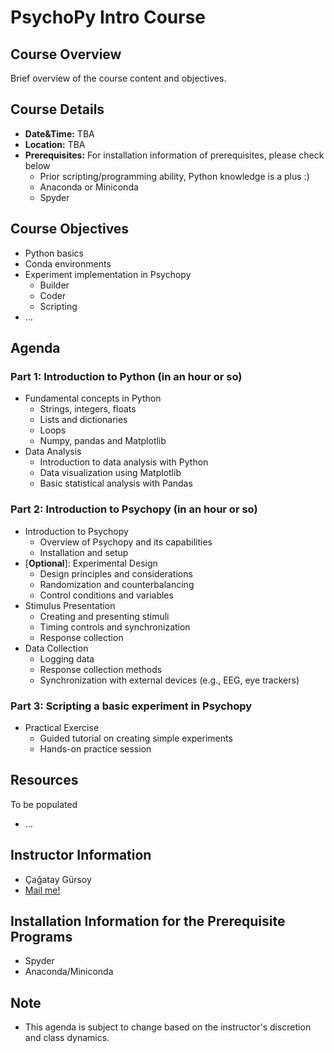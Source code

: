 # PsychoPy Intro Course

## Course Overview

Brief overview of the course content and objectives.

## Course Details

- **Date&Time:** TBA
- **Location:** TBA
- **Prerequisites:** For installation information of prerequisites, please check below
  - Prior scripting/programming ability, Python knowledge is a plus :)
  - Anaconda or Miniconda
  - Spyder

## Course Objectives

- Python basics
- Conda environments
- Experiment implementation in Psychopy
  - Builder
  - Coder
  - Scripting
- ...

## Agenda

### Part 1: Introduction to Python (in an hour or so)

- Fundamental concepts in Python
  - Strings, integers, floats
  - Lists and dictionaries
  - Loops
  - Numpy, pandas and Matplotlib
- Data Analysis
  - Introduction to data analysis with Python
  - Data visualization using Matplotlib
  - Basic statistical analysis with Pandas

### Part 2: Introduction to Psychopy (in an hour or so)

- Introduction to Psychopy
  - Overview of Psychopy and its capabilities
  - Installation and setup
- [**Optional**]: Experimental Design
  - Design principles and considerations
  - Randomization and counterbalancing
  - Control conditions and variables
- Stimulus Presentation
  - Creating and presenting stimuli
  - Timing controls and synchronization
  - Response collection
- Data Collection
  - Logging data
  - Response collection methods
  - Synchronization with external devices (e.g., EEG, eye trackers)

### Part 3: Scripting a basic experiment in Psychopy

- Practical Exercise
  - Guided tutorial on creating simple experiments
  - Hands-on practice session

## Resources

To be populated

- ...

## Instructor Information

- Çağatay Gürsoy
- [Mail me!](mailto:cagatay.guersoy@zi-mannheim.de)

## Installation Information for the Prerequisite Programs

- Spyder
- Anaconda/Miniconda

## Note

- This agenda is subject to change based on the instructor's discretion and class dynamics.

